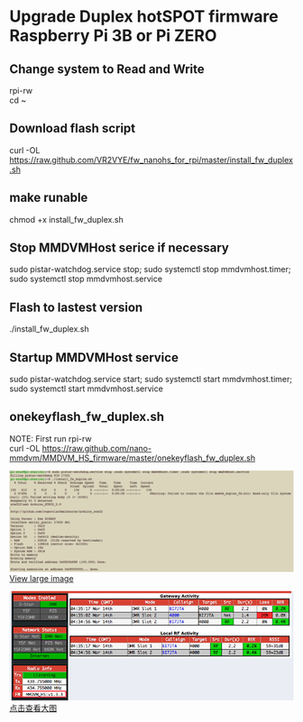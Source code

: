 # Upgrade Duplex hotSPOT firmware Raspberry Pi 3B or Pi ZERO   

## Change system to Read and Write  
rpi-rw   
cd ~   

## Download flash script  
curl -OL https://raw.github.com/VR2VYE/fw_nanohs_for_rpi/master/install_fw_duplex.sh  

## make runable   
chmod +x install_fw_duplex.sh     

## Stop MMDVMHost serice if necessary  
sudo pistar-watchdog.service stop; sudo systemctl stop mmdvmhost.timer; sudo systemctl stop mmdvmhost.service  

## Flash to lastest version  
./install_fw_duplex.sh  

## Startup MMDVMHost service   
sudo pistar-watchdog.service start; sudo systemctl start mmdvmhost.timer; sudo systemctl start mmdvmhost.service    

## onekeyflash_fw_duplex.sh  
NOTE: First run rpi-rw   
curl -OL https://raw.github.com/nano-mmdvm/MMDVM_HS_firmware/master/onekeyflash_fw_duplex.sh  


![Image loading](/nano_duplex_cmd.png)   
[View large image](https://github.com/nano-mmdvm/MMDVM_HS_firmware/raw/master/nano_duplex_cmd.png)  

![图片装载中](/nano_duplex_ui.png)      
[点击查看大图](https://github.com/nano-mmdvm/MMDVM_HS_firmware/raw/master/nano_duplex_ui.png)   